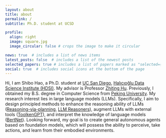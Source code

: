 ```yaml
---
layout: about
title: about
permalink: /
subtitle: Ph.D. student at UCSD

profile:
  align: right
  image: square.jpg
  image_circular: false # crops the image to make it circular

news: true  # includes a list of news items
latest_posts: false  # includes a list of the newest posts
selected_papers: true # includes a list of papers marked as "selected={true}"
social: true  # includes social icons at the bottom of the page
---
```


Hi, I am Shibo Hao, a Ph.D. student at <a href="https://ucsd.edu/">UC San Diego</a>, <a href='https://datascience.ucsd.edu/'>Halıcıoğlu Data Science Institute (HDSI)</a>. My advisor is Professor <a href='http://zhiting.ucsd.edu/'>Zhiting Hu</a>. Previously, I obtained my B.S. degree in Computer Science from <a href="https://english.pku.edu.cn/">Peking University</a>. 
My research interest lies in large language models (LLMs). Specifically, I aim to design principled methods to enhance the reasoning ability of LLMs (<a href="https://arxiv.org/abs/2305.14992">Reasoning-via-planning</a>, <a href="https://github.com/ber666/llm-reasoners/">LLM Reasoners</a>), augment LLMs with external tools (<a href="https://arxiv.org/abs/2305.11554">ToolkenGPT</a>), and interpret the knowledge of language models (<a href="https://arxiv.org/abs/2206.14268">BertNet</a>). Looking forward, my goal is to create general autonomous agents based on foundation models, which will possess the ability to perceive, take actions, and learn from their embodied environments.